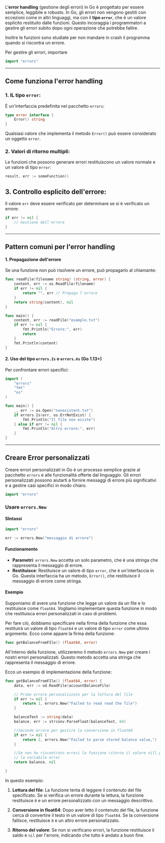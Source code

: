 L'**error handling** (gestione degli errori) in Go è progettato per essere semplice, leggibile e robusto. In Go, gli errori non vengono gestiti con eccezioni come in altri linguaggi, ma con il **tipo `error`**, che è un valore esplicito restituito dalle funzioni. Questo incoraggia i programmatori a gestire gli errori subito dopo ogni operazione che potrebbe fallire.

Inoltre le funzioni sono studiate per non mandare in crash il programma quando si riscontra un errore.

Per gestire gli errori, importare
```go
import "errors"
```

***
## Come funziona l'error handling

### 1. IL tipo **`error`**:
È un'interfaccia predefinita nel pacchetto `errors`:
```go
type error interface {
    Error() string
}
```
Qualsiasi valore che implementa il metodo `Error()` può essere considerato un oggetto `error`.

### 2. **Valori di ritorno multipli**:
Le funzioni che possono generare errori restituiscono un valore normale e un valore di tipo `error`:
```go
result, err := someFunction()
```


## 3. Controllo esplicito dell'errore:
Il valore `err` deve essere verificato per determinare se si è verificato un errore:
```go
if err != nil {
    // Gestione dell'errore
}
```





***
## Pattern comuni per l'error handling
#### 1. **Propagazione dell'errore**
Se una funzione non può risolvere un errore, può propagarlo al chiamante:
```go
func readFile(filename string) (string, error) {
	content, err := os.ReadFile(filename)
	if err != nil {
		return "", err // Propaga l'errore
	}
	return string(content), nil
}

func main() {
	content, err := readFile("example.txt")
	if err != nil {
		fmt.Println("Errore:", err)
		return
	}
	fmt.Println(content)
}
```


#### 2. **Uso del tipo `errors.Is` o `errors.As`** (Go 1.13+)
Per confrontare errori specifici:
```go
import (
	"errors"
	"fmt"
	"os"
)

func main() {
	_, err := os.Open("nonexistent.txt")
	if errors.Is(err, os.ErrNotExist) {
		fmt.Println("Il file non esiste")
	} else if err != nil {
		fmt.Println("Altro errore:", err)
	}
}
```





***
## Creare Error personalizzati
Creare errori personalizzati in Go è un processo semplice grazie al pacchetto `errors` e alle funzionalità offerte dal linguaggio. Gli errori personalizzati possono aiutarti a fornire messaggi di errore più significativi e a gestire casi specifici in modo chiaro.

```go
import "errors"
```


### Usare `errors.New`

#### SIntassi
```go
import "errors"

err := errors.New("messaggio di errore")
```

#### **Funzionamento**
- **Parametri**: `errors.New` accetta un solo parametro, che è una stringa che rappresenta il messaggio di errore.
- **Restituisce**: Restituisce un valore di tipo `error`, che è un'interfaccia in Go. Questa interfaccia ha un metodo, `Error()`, che restituisce il messaggio di errore come stringa.

#### Esempio
Supponiamo di avere una funzione che legge un valore da un file e lo restituisce come `float64`. Vogliamo implementare questa funzione in modo che restituisca errori personalizzati in caso di problemi.

Per fare ciò, dobbiamo specificare nella firma della funzione che essa restituirà un valore di tipo `float64` e un valore di tipo `error` come ultimo argomento. Ecco come appare la firma della funzione:
```go
func getBalanceFromFIle() (float64, error)
```



All'interno della funzione, utilizzeremo il metodo `errors.New` per creare i nostri errori personalizzati. Questo metodo accetta una stringa che rappresenta il messaggio di errore.


Ecco un esempio di implementazione della funzione:
```go
func getBalanceFromFIle() (float64, error) {
	data, err := od.ReadFile(accountBalanceFile)

	// Primo errore personalizzato per la lettura del file
	if err != nil {
		return 1, errors.New("Failed to read read the file")
	}

	balanceText := string(data)
	balance, err := strconv.ParseFloat(balanceText, 64)

	//Secondo errore per gestire la conversione in float64
	if err != nil {
		return 2, errors.New("Failed to parse stored balance value,")
	}

	//Se non ho riscontrato errori la funzione ritorna il valore nill per
	// la variabile error
	return balance, nil

}
```

In questo esempio:

1. **Lettura del file**: La funzione tenta di leggere il contenuto del file specificato. Se si verifica un errore durante la lettura, la funzione restituisce `0` e un errore personalizzato con un messaggio descrittivo.
    
2. **Conversione in float64**: Dopo aver letto il contenuto del file, la funzione cerca di convertire il testo in un valore di tipo `float64`. Se la conversione fallisce, restituisce `0` e un altro errore personalizzato.
    
3. **Ritorno del valore**: Se non si verificano errori, la funzione restituisce il saldo e `nil` per l'errore, indicando che tutto è andato a buon fine.